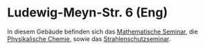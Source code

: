 # Ludewig-Meyn-Str. 6 (Eng)

In diesem Gebäude befinden sich das [Mathematische Seminar](https://www.math.uni-kiel.de/de), die [Physikalische Chemie](http://www.uni-kiel.de/phc/), sowie das [Strahlenschutzseminar](http://www.uni-kiel.de/strahlenschutz-seminar/).